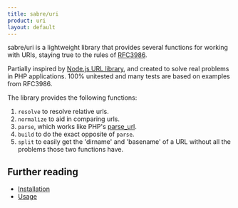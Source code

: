 ```yaml
---
title: sabre/uri
product: uri
layout: default
---
```


sabre/uri is a lightweight library that provides several functions for working
with URIs, staying true to the rules of [RFC3986][5].

Partially inspired by [Node.js URL library][1], and created to solve real
problems in PHP applications. 100% unitested and many tests are based on
examples from RFC3986.

The library provides the following functions:

1. `resolve` to resolve relative urls.
2. `normalize` to aid in comparing urls.
3. `parse`, which works like PHP's [parse_url][2].
4. `build` to do the exact opposite of `parse`.
5. `split` to easily get the 'dirname' and 'basename' of a URL without all the
   problems those two functions have.


Further reading
---------------

* [Installation][3]
* [Usage][4]

[1]: http://nodejs.org/api/url.html
[2]: http://php.net/manual/en/function.parse-url.php
[3]: /uri/install/
[4]: /uri/usage/
[5]: https://tools.ietf.org/html/rfc3986/
